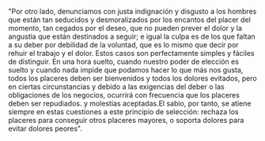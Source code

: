 "Por otro lado, denunciamos con justa indignación y disgusto a los hombres
que están tan seducidos y desmoralizados por los encantos del placer del
momento, tan cegados por el deseo, que no pueden prever el dolor y la
angustia que están destinados a seguir; e igual la culpa es de los que
faltan a su deber por debilidad de la voluntad, que es lo mismo que decir
por rehuir el trabajo y el dolor. Estos casos son perfectamente simples y
fáciles de distinguir. En una hora suelto, cuando nuestro poder de elección
es suelto y cuando nada impide que podamos hacer lo que más nos gusta, todos
los placeres deben ser bienvenidos y todos los dolores evitados, pero en
ciertas circunstancias y debido a las exigencias del deber o las
obligaciones de los negocios, ocurrirá con frecuencia que los placeres
deben ser repudiados. y molestias aceptadas.El sabio, por tanto, se atiene
siempre en estas cuestiones a este principio de selección: rechaza los
placeres para conseguir otros placeres mayores, o soporta dolores para
evitar dolores peores".

